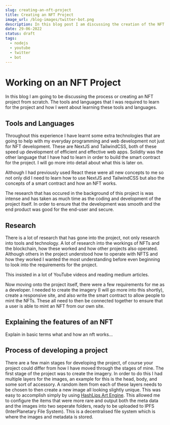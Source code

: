 ```yaml
---
slug: creating-an-nft-project
title: Creating an NFT Project
image_url: /blog-images/twitter-bot.png
description: In this blog post I am discussing the creation of the NFT project I have worked on from the creation of the contract to the creation of the DAPP
date: 29-06-2022
status: draft
tags:
  - nodejs
  - youtube
  - twitter
  - bot
---
```



# Working on an NFT Project

In this blog I am going to be discussing the process or creating an NFT project from scratch. The tools and languages that I was required to learn for the project and how I went about learning these tools and languages. 

## Tools and Languages

Throughout this experience I have learnt some extra technologies that are going to help with my everyday programming and web development not just for NFT development. These are NextJS and TailwindCSS, both of these speed up development of efficient and effective web apps. Solidity was the other language that I have had to learn in order to build the smart contract for the project. I will go more into detail about what this is later on.

Although I had previously used React these were all new concepts to me so not only did I need to learn how to use NextJS and TailwindCSS but also the concepts of a smart contract and how an NFT works. 

The research that has occured in the background of this project is was intense and has taken as much time as the coding and development of the project itself. In order to ensure that the development was smooth and the end product was good for the end-user and secure.

## Research

There is a lot of research that has gone into the project, not only research into tools and technology. A lot of research into the workings of NFTs and the blockchain, how these worked and how other projects also operated. Although others in the project understood how to operate with NFTS and how they worked I wanted the most understanding before even beginning to look into the requirements for the project.

This insisted in a lot of YouTube videos and reading medium articles. 

Now moving onto the project itself, there were a few requirements for me as a developer. I needed to create the imagery (I will go more into this shortly), create a responsive site, and also write the smart contract to allow people to mint the NFTs. These all need to then be connected together to ensure that a user is able to mint an NFT from our own site.

## Explaining the features of an NFT

Explain in basic terms what and how an nft works...

## Process of developing a project

There are a few main stages for developing the project, of course your project could differ from how I have moved through the stages of mine. The first stage of the project was to create the imagery. In order to do this I had multiple layers for the images, an example for this is the head, body, and some sort of accessory. A random item from each of these layers needs to be chosen to then create a new image all looking slightly unique. This was easy to accomplish simply by using [HashLips Art Engine](https://github.com/HashLips/hashlips_art_engine). This allowed me to configure the items that were more rare and output both the meta data and the images into two seperate folders, ready to be uploaded to IPFS (InterPlanetary File System). This is a decentralised file system which is where the images and metadata is stored.

## 